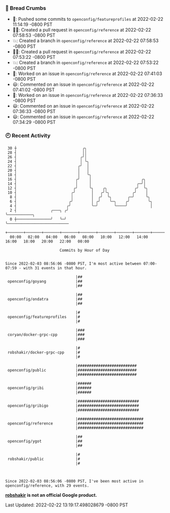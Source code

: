 ### 🍞 Bread Crumbs

 * 🚢: Pushed some commits to `openconfig/featureprofiles` at 2022-02-22 11:14:19 -0800 PST
 * ✍🏼: Created a pull request in `openconfig/reference` at 2022-02-22 07:58:53 -0800 PST
 * 💥: Created a branch in `openconfig/reference` at 2022-02-22 07:58:53 -0800 PST
 * ✍🏼: Created a pull request in `openconfig/reference` at 2022-02-22 07:53:22 -0800 PST
 * 💥: Created a branch in `openconfig/reference` at 2022-02-22 07:53:22 -0800 PST
 * 👀: Worked on an issue in `openconfig/reference` at 2022-02-22 07:41:03 -0800 PST
 * 😃: Commented on an issue in `openconfig/reference` at 2022-02-22 07:41:02 -0800 PST
 * 👀: Worked on an issue in `openconfig/reference` at 2022-02-22 07:36:33 -0800 PST
 * 😃: Commented on an issue in `openconfig/reference` at 2022-02-22 07:36:33 -0800 PST
 * 😃: Commented on an issue in `openconfig/reference` at 2022-02-22 07:34:29 -0800 PST

### 🕘 Recent Activity
```
 30 ┼                             ╭╮
 28 ┤                             ││
 26 ┤                            ╭╯│
 24 ┤                            │ ╰╮
 22 ┤                           ╭╯  │
 20 ┤                           │   │
 18 ┤                           │   ╰╮
 16 ┤                          ╭╯    │                      ╭╮
 14 ┤                          │     │                    ╭─╯│
 12 ┤                         ╭╯     ╰╮    ╭╮            ╭╯  ╰╮
 10 ┤                        ╭╯       │   ╭╯╰╮          ╭╯    │
  8 ┤                        │        │  ╭╯  ╰╮       ╭─╯     ╰╮
  6 ┤                       ╭╯        │ ╭╯    ╰─╮    ╭╯        ╰╮
  4 ┤                      ╭╯         ╰─╯       ╰────╯          │
  2 ┤               ╭───╮ ╭╯                                    ╰───────────╮
  0 ┼───────────────╯   ╰─╯                                                 ╰───────────────────────────
    +───────+───────+───────+───────+───────+───────+───────+───────+───────+───────+───────+───────+────
  00:00   02:00   04:00   06:00   08:00   10:00   12:00   14:00   16:00   18:00   20:00   22:00   00:00   

						Commits by Hour of Day


Since 2022-02-03 08:56:06 -0800 PST, I'm most active between 07:00-07:59 - with 31 events in that hour.

```



```
                               |##
 openconfig/goyang             |##
                               |##

                               |##
 openconfig/ondatra            |##
                               |##

                               |#
 openconfig/featureprofiles    |#
                               |#

                               |###
 coryan/docker-grpc-cpp        |###
                               |###

                               |#
 robshakir/docker-grpc-cpp     |#
                               |#

                               |##########################
 openconfig/public             |##########################
                               |##########################

                               |######
 openconfig/gribi              |######
                               |######

                               |###########################
 openconfig/gribigo            |###########################
                               |###########################

                               |#############################
 openconfig/reference          |#############################
                               |#############################

                               |##
 openconfig/ygot               |##
                               |##

                               |#
 robshakir/public              |#
                               |#



Since 2022-02-03 08:56:06 -0800 PST, I've been most active in openconfig/reference, with 29 events.

```
**[robshakir](mailto:robjs@google.com) is not an official Google product.**  


Last Updated: 2022-02-22 13:19:17.498028679 -0800 PST
